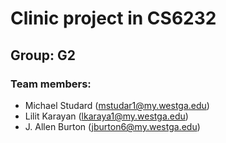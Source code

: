 # Clinic project in CS6232

## Group: G2

### Team members:

- Michael Studard (mstudar1@my.westga.edu)
- Lilit Karayan (lkaraya1@my.westga.edu)
- J. Allen Burton (jburton6@my.westga.edu)
